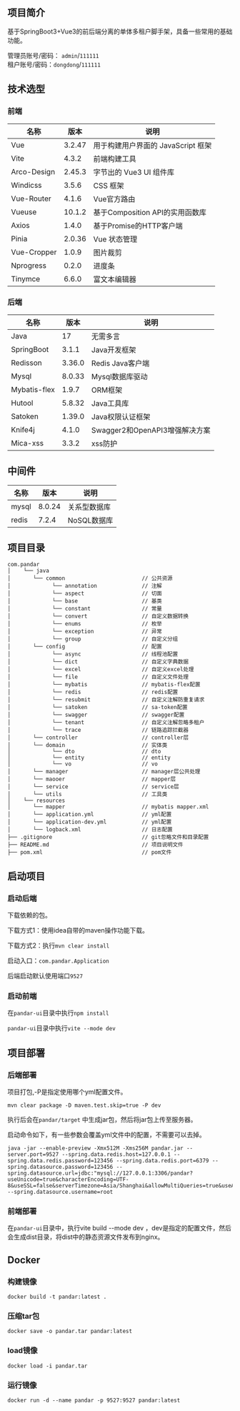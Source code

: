 ## 项目简介

基于SpringBoot3+Vue3的前后端分离的单体多租户脚手架，具备一些常用的基础功能。

管理员账号/密码： `admin`/`111111`  
租户账号/密码：`dongdong`/`111111`

## 技术选型

### 前端

| 名称          | 版本     | 说明                      |
|-------------|--------|-------------------------|
| Vue         | 3.2.47 | 用于构建用户界面的 JavaScript 框架 |
| Vite        | 4.3.2  | 前端构建工具                  |
| Arco-Design | 2.45.3 | 字节出的 Vue3 UI 组件库        |
| Windicss    | 3.5.6  | CSS 框架                  |
| Vue-Router  | 4.1.6  | Vue官方路由                 |
| Vueuse      | 10.1.2 | 基于Composition API的实用函数库 |
| Axios       | 1.4.0  | 基于Promise的HTTP客户端       |
| Pinia       | 2.0.36 | Vue 状态管理                |
| Vue-Cropper | 1.0.9  | 图片裁剪                    |
| Nprogress   | 0.2.0  | 进度条                     |
| Tinymce     | 6.6.0  | 富文本编辑器                  |

### 后端

| 名称           | 版本     | 说明                      |
|--------------|--------|-------------------------|
| Java         | 17     | 无需多言                    |
| SpringBoot   | 3.1.1  | Java开发框架                |
| Redisson     | 3.36.0 | Redis Java客户端           |
| Mysql        | 8.0.33 | Mysql数据库驱动              |
| Mybatis-flex | 1.9.7  | ORM框架                   |
| Hutool       | 5.8.32 | Java工具库                 |
| Satoken      | 1.39.0 | Java权限认证框架              |
| Knife4j      | 4.1.0  | Swagger2和OpenAPI3增强解决方案 |
| Mica-xss     | 3.3.2  | xss防护                   |

## 中间件

| 名称    | 版本     | 说明       |
|-------|--------|----------|
| mysql | 8.0.24 | 关系型数据库   |
| redis | 7.2.4  | NoSQL数据库 |

## 项目目录
```
com.pandar     
│    └── java
│       └── common                        // 公共资源
│             └── annotation              // 注解
│             └── aspect                  // 切面
│             └── base                    // 基类
│             └── constant                // 常量
│             └── convert                 // 自定义数据转换
│             └── enums                   // 枚举
│             └── exception               // 异常
│             └── group                   // 自定义分组  
│       └── config                        // 配置
│             └── async                   // 线程池配置
│             └── dict                    // 自定义字典数据
│             └── excel                   // 自定义excel处理
│             └── file                    // 自定义文件处理
│             └── mybatis                 // mybatis-flex配置
│             └── redis                   // redis配置
│             └── resubmit                // 自定义注解防重复请求
│             └── satoken                 // sa-token配置
│             └── swagger                 // swagger配置
│             └── tenant                  // 自定义注解忽略多租户
│             └── trace                   // 链路追踪拦截器
│       └── controller                    // controller层
│       └── domain                        // 实体类
│             └── dto                     // dto
│             └── entity                  // entity
│             └── vo                      // vo
│       └── manager                       // manager层公共处理
│       └── maooer                        // mapper层
│       └── service                       // service层
│       └── utils                         // 工具类
│    └── resources
│       └── mapper                        // mybatis mapper.xml
│       └── application.yml               // yml配置
│       └── application-dev.yml           // yml配置
│       └── logback.xml                   // 日志配置
├── .gitignore                            // git忽略文件和目录配置
├── README.md                             // 项目说明文件
├── pom.xml                               // pom文件
```
## 启动项目
### 启动后端
下载依赖的包。

下载方式1：使用idea自带的maven操作功能下载。

下载方式2：执行`mvn clear install`
    
启动入口：`com.pandar.Application`

后端启动默认使用端口`9527`

### 启动前端

在`pandar-ui`目录中执行`npm install`

`pandar-ui`目录中执行`vite --mode dev`

## 项目部署

### 后端部署
项目打包,-P是指定使用哪个yml配置文件。
```azure
mvn clear package -D maven.test.skip=true -P dev 
```
执行后会在`pandar/target` 中生成jar包，然后将jar包上传至服务器。

启动命令如下，有一些参数会覆盖yml文件中的配置，不需要可以去掉。
```azure
java -jar --enable-preview -Xmx512M -Xms256M pandar.jar --server.port=9527 --spring.data.redis.host=127.0.0.1 --spring.data.redis.password=123456 --spring.data.redis.port=6379 --spring.datasource.password=123456 --spring.datasource.url=jdbc:"mysql://127.0.0.1:3306/pandar?useUnicode=true&characterEncoding=UTF-8&useSSL=false&serverTimezone=Asia/Shanghai&allowMultiQueries=true&useAffectedRows=true&rewriteBatchedStatements=true" --spring.datasource.username=root
```
### 前端部署
在`pandar-ui`目录中，执行vite build --mode dev ，dev是指定的配置文件，然后会生成dist目录，将dist中的静态资源文件发布到nginx。

## Docker
### 构建镜像
```azure
docker build -t pandar:latest .
```
### 压缩tar包
```azure
docker save -o pandar.tar pandar:latest
```
### load镜像
```azure
docker load -i pandar.tar
```
### 运行镜像
```azure
docker run -d --name pandar -p 9527:9527 pandar:latest
```